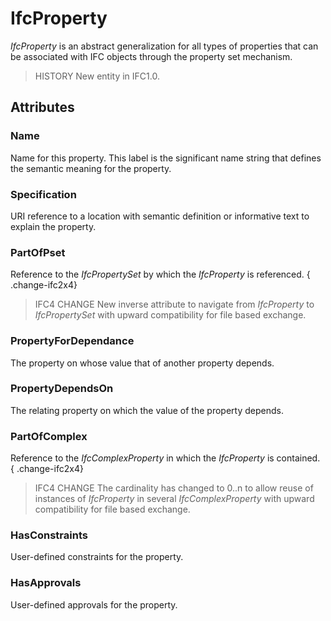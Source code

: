 # IfcProperty

_IfcProperty_ is an abstract generalization for all types of properties that can be associated with IFC objects through the property set mechanism.

> HISTORY New entity in IFC1.0.

## Attributes

### Name
Name for this property. This label is the significant name string that defines the semantic meaning for the property.

### Specification
URI reference to a location with semantic definition or informative text to explain the property.

### PartOfPset
Reference to the _IfcPropertySet_ by which the _IfcProperty_ is referenced.
{ .change-ifc2x4}
> IFC4 CHANGE New inverse attribute to navigate from _IfcProperty_ to _IfcPropertySet_ with upward compatibility for file based exchange.

### PropertyForDependance
The property on whose value that of another property depends.

### PropertyDependsOn
The relating property on which the value of the property depends.

### PartOfComplex
Reference to the _IfcComplexProperty_ in which the _IfcProperty_ is contained.
{ .change-ifc2x4}
> IFC4 CHANGE The cardinality has changed to 0..n to allow reuse of instances of _IfcProperty_ in several _IfcComplexProperty_ with upward compatibility for file based exchange.

### HasConstraints
User-defined constraints for the property.

### HasApprovals
User-defined approvals for the property.
